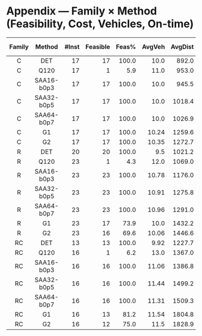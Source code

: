 # Appendix — Family × Method (Feasibility, Cost, Vehicles, On-time)

| Family | Method | #Inst | Feasible | Feas% | AvgVeh | AvgDist | OnTime-Mean | OnTime-p50 | OnTime-p95 | Tard-Mean |
|:------:|:------:|-----:|--------:|-----:|------:|-------:|-----------:|-----------:|-----------:|---------:|
| C | DET | 17 | 17 | 100.0 | 10.0 | 892.0 | 40.52 | 40.53 | 41.0 | 490.318 |
| C | Q120 | 17 | 1 | 5.9 | 11.0 | 953.0 | 100.0 | 100.0 | 100.0 | 0.0 |
| C | SAA16-b0p3 | 17 | 17 | 100.0 | 10.0 | 945.5 | 99.84 | 100.0 | 100.0 | 0.013 |
| C | SAA32-b0p5 | 17 | 17 | 100.0 | 10.0 | 1018.4 | 99.85 | 100.0 | 100.0 | 0.013 |
| C | SAA64-b0p7 | 17 | 17 | 100.0 | 10.0 | 1026.9 | 99.89 | 100.0 | 100.0 | 0.007 |
| C | G1 | 17 | 17 | 100.0 | 10.24 | 1259.6 | 99.98 | 100.0 | 100.0 | 0.001 |
| C | G2 | 17 | 17 | 100.0 | 10.35 | 1272.7 | 100.0 | 100.0 | 100.0 | 0.0 |
| R | DET | 20 | 20 | 100.0 | 9.5 | 1021.2 | 45.04 | 44.98 | 48.71 | 133.332 |
| R | Q120 | 23 | 1 | 4.3 | 12.0 | 1069.0 | 99.48 | 100.0 | 100.0 | 0.039 |
| R | SAA16-b0p3 | 23 | 23 | 100.0 | 10.78 | 1176.0 | 97.57 | 99.85 | 100.0 | 0.187 |
| R | SAA32-b0p5 | 23 | 23 | 100.0 | 10.91 | 1275.8 | 98.21 | 100.0 | 100.0 | 0.122 |
| R | SAA64-b0p7 | 23 | 23 | 100.0 | 10.96 | 1291.0 | 98.69 | 100.0 | 100.0 | 0.092 |
| R | G1 | 23 | 17 | 73.9 | 10.0 | 1432.2 | 99.93 | 100.0 | 100.0 | 0.007 |
| R | G2 | 23 | 16 | 69.6 | 10.06 | 1446.6 | 99.98 | 100.0 | 100.0 | 0.002 |
| RC | DET | 13 | 13 | 100.0 | 9.92 | 1227.7 | 41.99 | 42.08 | 45.77 | 147.258 |
| RC | Q120 | 16 | 1 | 6.2 | 13.0 | 1367.0 | 99.33 | 100.0 | 100.0 | 0.073 |
| RC | SAA16-b0p3 | 16 | 16 | 100.0 | 11.06 | 1386.8 | 97.3 | 99.78 | 100.0 | 0.247 |
| RC | SAA32-b0p5 | 16 | 16 | 100.0 | 11.44 | 1499.2 | 98.67 | 100.0 | 100.0 | 0.105 |
| RC | SAA64-b0p7 | 16 | 16 | 100.0 | 11.31 | 1509.3 | 98.67 | 100.0 | 100.0 | 0.105 |
| RC | G1 | 16 | 13 | 81.2 | 11.54 | 1804.8 | 99.94 | 100.0 | 100.0 | 0.006 |
| RC | G2 | 16 | 12 | 75.0 | 11.5 | 1828.9 | 99.98 | 100.0 | 100.0 | 0.002 |

